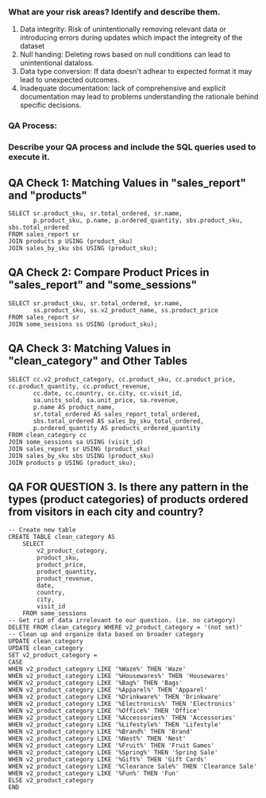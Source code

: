 ### **What are your risk areas? Identify and describe them.**
1. Data integrity: Risk of unintentionally removing relevant data or introducing errors during updates which impact the integreity of the dataset
2. Null handing: Deleting rows based on null conditions can lead to unintentional dataloss. 
3. Data type conversion: If data doesn't adhear to expected format it may lead to unexpected outcomes.
4. Inadequate documentation: lack of comprehensive and explicit documentation may lead to problems understanding the rationale behind specific decisions. 

### QA Process:
### **Describe your QA process and include the SQL queries used to execute it.**

## QA Check 1: Matching Values in "sales_report" and "products"
```
SELECT sr.product_sku, sr.total_ordered, sr.name,
       p.product_sku, p.name, p.ordered_quantity, sbs.product_sku, sbs.total_ordered
FROM sales_report sr
JOIN products p USING (product_sku)
JOIN sales_by_sku sbs USING (product_sku);
```

## QA Check 2: Compare Product Prices in "sales_report" and "some_sessions"
```
SELECT sr.product_sku, sr.total_ordered, sr.name,
       ss.product_sku, ss.v2_product_name, ss.product_price
FROM sales_report sr
JOIN some_sessions ss USING (product_sku);
```

## QA Check 3: Matching Values in "clean_category" and Other Tables
```
SELECT cc.v2_product_category, cc.product_sku, cc.product_price, cc.product_quantity, cc.product_revenue,
       cc.date, cc.country, cc.city, cc.visit_id,
       sa.units_sold, sa.unit_price, sa.revenue,
       p.name AS product_name,
       sr.total_ordered AS sales_report_total_ordered,
       sbs.total_ordered AS sales_by_sku_total_ordered,
       p.ordered_quantity AS products_ordered_quantity
FROM clean_category cc
JOIN some_sessions sa USING (visit_id)
JOIN sales_report sr USING (product_sku)
JOIN sales_by_sku sbs USING (product_sku)
JOIN products p USING (product_sku);
```

## QA FOR QUESTION 3. Is there any pattern in the types (product categories) of products ordered from visitors in each city and country?
```
-- Create new table
CREATE TABLE clean_category AS
	SELECT
		v2_product_category,
		product_sku,
		product_price,
		product_quantity,
		product_revenue,
		date,
		country,
		city,
		visit_id
	FROM some_sessions
-- Get rid of data irrelevant to our question. (ie. no category)
DELETE FROM clean_category WHERE v2_product_category = '(not set)'
-- Clean up and organize data based on broader category
UPDATE clean_category
UPDATE clean_category
SET v2_product_category = 
CASE 
WHEN v2_product_category LIKE '%Waze%' THEN 'Waze'
WHEN v2_product_category LIKE '%Housewares%' THEN 'Housewares'
WHEN v2_product_category LIKE '%Bag%' THEN 'Bags'
WHEN v2_product_category LIKE '%Apparel%' THEN 'Apparel'
WHEN v2_product_category LIKE '%Drinkware%' THEN 'Drinkware'
WHEN v2_product_category LIKE '%Electronics%' THEN 'Electronics'
WHEN v2_product_category LIKE '%Office%' THEN 'Office'
WHEN v2_product_category LIKE '%Accessories%' THEN 'Accessories'
WHEN v2_product_category LIKE '%Lifestyle%' THEN 'Lifestyle'
WHEN v2_product_category LIKE '%Brand%' THEN 'Brand'
WHEN v2_product_category LIKE '%Nest%' THEN 'Nest'
WHEN v2_product_category LIKE '%Fruit%' THEN 'Fruit Games'
WHEN v2_product_category LIKE '%Spring%' THEN 'Spring Sale'
WHEN v2_product_category LIKE '%Gift%' THEN 'Gift Cards'
WHEN v2_product_category LIKE '%Clearance Sale%' THEN 'Clearance Sale'
WHEN v2_product_category LIKE '%Fun%' THEN 'Fun'
ELSE v2_product_category
END
```